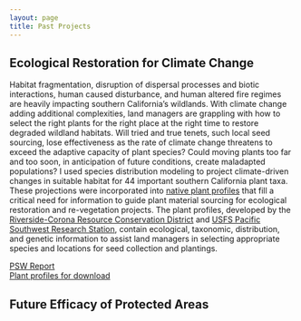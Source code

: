 ```yaml
---
layout: page
title: Past Projects
---
```


## Ecological Restoration for Climate Change
Habitat fragmentation, disruption of dispersal processes and biotic interactions, human caused disturbance, and human altered fire regimes are heavily impacting southern California’s wildlands. With climate change adding additional complexities, land managers are grappling with how to select the right plants for the right place at the right time to restore degraded wildland habitats. Will tried and true tenets, such local seed sourcing, lose effectiveness as the rate of climate change threatens to exceed the adaptive capacity of plant species? Could moving plants too far and too soon, in anticipation of future conditions, create maladapted populations? I used species distribution modeling to project climate-driven changes in suitable habitat for 44 important southern California plant taxa. These projections were incorporated into [native plant profiles](https://www.rcrcd.org/native-plant-materials-program) that fill a critical need for information to guide plant material sourcing for ecological restoration and re-vegetation projects. The plant profiles, developed by the [Riverside-Corona Resource Conservation District](https://www.rcrcd.org/) and [USFS Pacific Southwest Research Station](https://www.fs.fed.us/psw/), contain ecological, taxonomic, distribution, and genetic information to assist land managers in selecting appropriate species and locations for seed collection and plantings. 

[PSW Report](https://www.fs.usda.gov/treesearch/pubs/56660)
<br />
[Plant profiles for download](https://rcrcd.specialdistrict.org/plant-profiles)

## Future Efficacy of Protected Areas



